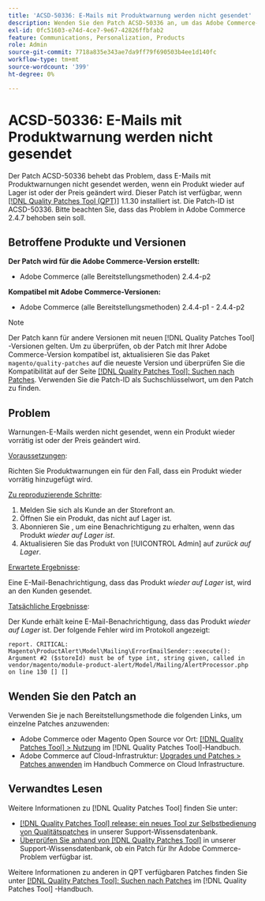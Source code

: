 ```yaml
---
title: 'ACSD-50336: E-Mails mit Produktwarnung werden nicht gesendet'
description: Wenden Sie den Patch ACSD-50336 an, um das Adobe Commerce-Problem zu beheben, bei dem E-Mails zur Produktwarnung nicht gesendet werden, wenn ein Produkt wieder auf Lager ist oder der Preis geändert wird.
exl-id: 0fc51603-e74d-4ce7-9e67-42826ffbfab2
feature: Communications, Personalization, Products
role: Admin
source-git-commit: 7718a835e343ae7da9ff79f690503b4ee1d140fc
workflow-type: tm+mt
source-wordcount: '399'
ht-degree: 0%

---
```


# ACSD-50336: E-Mails mit Produktwarnung werden nicht gesendet

Der Patch ACSD-50336 behebt das Problem, dass E-Mails mit Produktwarnungen nicht gesendet werden, wenn ein Produkt wieder auf Lager ist oder der Preis geändert wird. Dieser Patch ist verfügbar, wenn [[!DNL Quality Patches Tool (QPT)]](/help/announcements/adobe-commerce-announcements/magento-quality-patches-released-new-tool-to-self-serve-quality-patches.md) 1.1.30 installiert ist. Die Patch-ID ist ACSD-50336. Bitte beachten Sie, dass das Problem in Adobe Commerce 2.4.7 behoben sein soll.

## Betroffene Produkte und Versionen

**Der Patch wird für die Adobe Commerce-Version erstellt:**

* Adobe Commerce (alle Bereitstellungsmethoden) 2.4.4-p2

**Kompatibel mit Adobe Commerce-Versionen:**

* Adobe Commerce (alle Bereitstellungsmethoden) 2.4.4-p1 - 2.4.4-p2

>[!NOTE]
>
>Der Patch kann für andere Versionen mit neuen [!DNL Quality Patches Tool] -Versionen gelten. Um zu überprüfen, ob der Patch mit Ihrer Adobe Commerce-Version kompatibel ist, aktualisieren Sie das Paket `magento/quality-patches` auf die neueste Version und überprüfen Sie die Kompatibilität auf der Seite [[!DNL Quality Patches Tool]: Suchen nach Patches](https://experienceleague.adobe.com/tools/commerce-quality-patches/index.html). Verwenden Sie die Patch-ID als Suchschlüsselwort, um den Patch zu finden.

## Problem

Warnungen-E-Mails werden nicht gesendet, wenn ein Produkt wieder vorrätig ist oder der Preis geändert wird.

<u>Voraussetzungen</u>:

Richten Sie Produktwarnungen ein für den Fall, dass ein Produkt wieder vorrätig hinzugefügt wird.

<u>Zu reproduzierende Schritte</u>:

1. Melden Sie sich als Kunde an der Storefront an.
1. Öffnen Sie ein Produkt, das nicht auf Lager ist.
1. Abonnieren Sie , um eine Benachrichtigung zu erhalten, wenn das Produkt *wieder auf Lager ist*.
1. Aktualisieren Sie das Produkt von [!UICONTROL Admin] auf _zurück auf Lager_.

<u>Erwartete Ergebnisse</u>:

Eine E-Mail-Benachrichtigung, dass das Produkt *wieder auf Lager* ist, wird an den Kunden gesendet.

<u>Tatsächliche Ergebnisse</u>:

Der Kunde erhält keine E-Mail-Benachrichtigung, dass das Produkt *wieder auf Lager* ist. Der folgende Fehler wird im Protokoll angezeigt:

```
report. CRITICAL: Magento\ProductAlert\Model\Mailing\ErrorEmailSender::execute(): Argument #2 ($storeId) must be of type int, string given, called in vendor/magento/module-product-alert/Model/Mailing/AlertProcessor.php on line 130 [] [] 
```

## Wenden Sie den Patch an

Verwenden Sie je nach Bereitstellungsmethode die folgenden Links, um einzelne Patches anzuwenden:

* Adobe Commerce oder Magento Open Source vor Ort: [[!DNL Quality Patches Tool] > Nutzung](https://experienceleague.adobe.com/docs/commerce-operations/tools/quality-patches-tool/usage.html) im [!DNL Quality Patches Tool]-Handbuch.
* Adobe Commerce auf Cloud-Infrastruktur: [Upgrades und Patches > Patches anwenden](https://experienceleague.adobe.com/docs/commerce-cloud-service/user-guide/develop/upgrade/apply-patches.html) im Handbuch Commerce on Cloud Infrastructure.

## Verwandtes Lesen

Weitere Informationen zu [!DNL Quality Patches Tool] finden Sie unter:

* [[!DNL Quality Patches Tool] release: ein neues Tool zur Selbstbedienung von Qualitätspatches](/help/announcements/adobe-commerce-announcements/magento-quality-patches-released-new-tool-to-self-serve-quality-patches.md) in unserer Support-Wissensdatenbank.
* [Überprüfen Sie anhand von  [!DNL Quality Patches Tool]](/help/support-tools/patches-available-in-qpt-tool/check-patch-for-magento-issue-with-magento-quality-patches.md) in unserer Support-Wissensdatenbank, ob ein Patch für Ihr Adobe Commerce-Problem verfügbar ist.

Weitere Informationen zu anderen in QPT verfügbaren Patches finden Sie unter [[!DNL Quality Patches Tool]: Suchen nach Patches](https://experienceleague.adobe.com/tools/commerce-quality-patches/index.html) im [!DNL Quality Patches Tool] -Handbuch.
